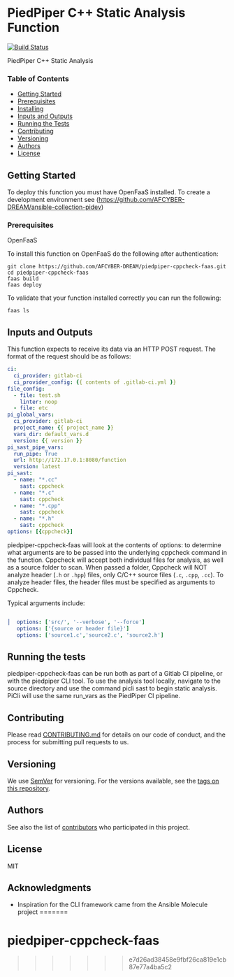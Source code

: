 
# PiedPiper C++ Static Analysis Function
[![Build Status](https://travis-ci.com/AFCYBER-DREAM/piedpiper-cppcheck-faas.svg?branch=master)](https://travis-ci.com/AFCYBER-DREAM/piedpiper-cppcheck-faas)

PiedPiper C++ Static Analysis

### Table of Contents
* [Getting Started](#getting-started)
* [Prerequisites](#prerequisites)
* [Installing](#installing)
* [Inputs and Outputs](#inputs-and-outputs)
* [Running the Tests](#running-the-tests)
* [Contributing](#contributing)
* [Versioning](#versioning)
* [Authors](#authors)
* [License](#license)

## Getting Started

To deploy this function you must have OpenFaaS installed.  To create a
development environment see
(https://github.com/AFCYBER-DREAM/ansible-collection-pidev)

### Prerequisites

OpenFaaS

To install this function on OpenFaaS do the following after authentication:

```
git clone https://github.com/AFCYBER-DREAM/piedpiper-cppcheck-faas.git
cd piedpiper-cppcheck-faas
faas build
faas deploy
```

To validate that your function installed correctly you can run the following:

```
faas ls
```

## Inputs and Outputs

This function expects to receive its data via an HTTP POST request. The format
of the request should be as follows:

```yaml
ci:
  ci_provider: gitlab-ci
  ci_provider_config: {{ contents of .gitlab-ci.yml }}
file_config:
  - file: test.sh
    linter: noop
  - file: etc
pi_global_vars:
  ci_provider: gitlab-ci
  project_name: {{ project_name }}
  vars_dir: default_vars.d
  version: {{ version }}
pi_sast_pipe_vars:
  run_pipe: True
  url: http://172.17.0.1:8080/function
  version: latest
pi_sast:
  - name: "*.cc"
    sast: cppcheck
  - name: "*.c"
    sast: cppcheck
  - name: "*.cpp"
    sast: cppcheck
  - name: "*.h"
    sast: cppcheck
options: [{cppcheck}]

```

piedpiper-cppcheck-faas will look at the contents of options: to determine what
arguments are to be passed into the underlying cppcheck command in the function.
Cppcheck will accept both individual files for analysis, as well as a source
folder to scan. When passed a folder, Cppcheck will NOT analyze header (`.h` or
`.hpp`) files, only C/C++ source files (`.c`, `.cpp`, `.cc`). To analyze header
files, the header files must be specified as arguments to Cppcheck.

Typical arguments include:

```yaml

│  options: ['src/', '--verbose', '--force']
   options: ['{source or header file}']
   options: ['source1.c','source2.c', 'source2.h']

```

## Running the tests

piedpiper-cppcheck-faas can be run both as part of a Gitlab CI pipeline, or
with the piedpiper CLI tool. To use the analysis tool locally, navigate to the
source directory and use the command picli sast to begin static analysis.
PiCli will use the same run_vars as the PiedPiper CI pipeline.

## Contributing

Please read [CONTRIBUTING.md](https://github.com/AFCYBER-DREAM/piedpiper-picli)
for details on our code of conduct, and the process for submitting pull
requests to us.

## Versioning

We use [SemVer](http://semver.org/) for versioning. For the versions available,
see the
[tags on this repository](https://github.com/piedpiper-validator-faas/tags).

## Authors

See also the list of
[contributors](https://github.com/AFCYBER-DREAM/piedpiper-validator-faas/contributors)
who participated in this project.

## License

MIT

## Acknowledgments

* Inspiration for the CLI framework came from the Ansible Molecule project
=======
# piedpiper-cppcheck-faas
>>>>>>> e7d26ad38458e9fbf26ca819e1cb87e77a4ba5c2
